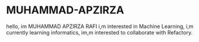 # MUHAMMAD-APZIRZA
hello, im MUHAMMAD APZIRZA RAFI i,m interested in Machine Learning, i,m currently learning informatics, im,m interested to collaborate with Refactory. 
